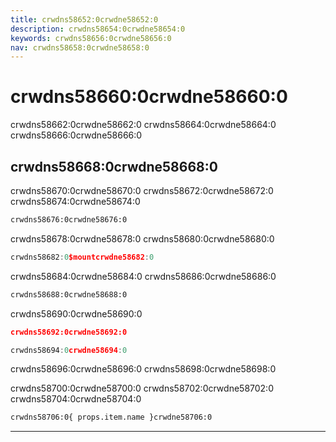 ```yaml
---
title: crwdns58652:0crwdne58652:0
description: crwdns58654:0crwdne58654:0
keywords: crwdns58656:0crwdne58656:0
nav: crwdns58658:0crwdne58658:0
---
```


# crwdns58660:0crwdne58660:0

crwdns58662:0crwdne58662:0 crwdns58664:0crwdne58664:0 crwdns58666:0crwdne58666:0

<carbon-ad />

## crwdns58668:0crwdne58668:0
crwdns58670:0crwdne58670:0 crwdns58672:0crwdne58672:0 crwdns58674:0crwdne58674:0

```bash
crwdns58676:0crwdne58676:0
```

crwdns58678:0crwdne58678:0 crwdns58680:0crwdne58680:0

```js
crwdns58682:0$mountcrwdne58682:0
```

crwdns58684:0crwdne58684:0 crwdns58686:0crwdne58686:0

```bash
crwdns58688:0crwdne58688:0
```

crwdns58690:0crwdne58690:0

```json
crwdns58692:0crwdne58692:0
```

```js
crwdns58694:0crwdne58694:0
```

<alert type="info">crwdns58696:0crwdne58696:0 crwdns58698:0crwdne58698:0</alert>

crwdns58700:0crwdne58700:0 crwdns58702:0crwdne58702:0 crwdns58704:0crwdne58704:0

```html
crwdns58706:0{ props.item.name }crwdne58706:0
```

<up-next />

---

<vuetify-ad />
